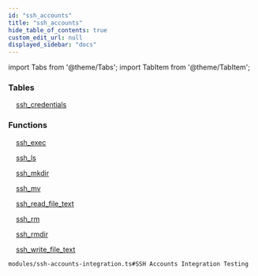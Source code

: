 ```yaml
---
id: "ssh_accounts"
title: "ssh_accounts"
hide_table_of_contents: true
custom_edit_url: null
displayed_sidebar: "docs"
---
```


import Tabs from '@theme/Tabs';
import TabItem from '@theme/TabItem';

<Tabs queryString="view">
  <TabItem value="components" label="Components" default>

### Tables

    [ssh_credentials](../../ssh/tables/ssh_accounts_entity.SshCredentials)

### Functions
    [ssh_exec](../../ssh/tables/ssh_accounts_rpcs_exec.SshExec)

    [ssh_ls](../../ssh/tables/ssh_accounts_rpcs_ls.SshLs)

    [ssh_mkdir](../../ssh/tables/ssh_accounts_rpcs_mkdir.SshMkdir)

    [ssh_mv](../../ssh/tables/ssh_accounts_rpcs_mv.SshMv)

    [ssh_read_file_text](../../ssh/tables/ssh_accounts_rpcs_read.SshReadFileText)

    [ssh_rm](../../ssh/tables/ssh_accounts_rpcs_rm.SshRm)

    [ssh_rmdir](../../ssh/tables/ssh_accounts_rpcs_rmdir.SshRmdir)

    [ssh_write_file_text](../../ssh/tables/ssh_accounts_rpcs_write.SshWriteFileText)

</TabItem>
  <TabItem value="code-examples" label="Code examples">

```testdoc
modules/ssh-accounts-integration.ts#SSH Accounts Integration Testing
```

</TabItem>
</Tabs>
